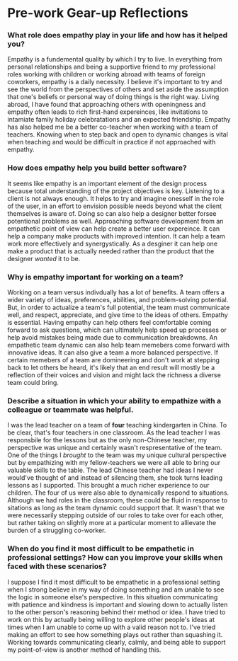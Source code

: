 # Pre-work Gear-up Reflections

### What role does empathy play in your life and how has it helped you?

Empathy is a fundemental quality by which I try to live. In everything from personal relationships and being a supportive friend to my professional roles working with children or working abroad with teams of foreign coworkers, empathy is a daily necessity. I believe it's important to try and see the world from the perspectives of others and set aside the assumption that one's beliefs or personal way of doing things is the right way. Living abroad, I have found that approaching others with openingness and empathy often leads to rich first-hand expereinces, like invitations to intamiate family holiday celebratations and an expected friendship. Empathy has also helped me be a better co-teacher when working with a team of teachers. Knowing when to step back and open to dynamic changes is vital when teaching and would be difficult in practice if not approached with empathy. 

### How does empathy help you build better software?

It seems like empathy is an important element of the design process because total understanding of the project objectives is key. Listening to a client is not always enough. It helps to try and imagine onesself in the role of the user, in an effort to envision possible needs beyond what the client themselves is aware of. Doing so can also help a designer better forsee potentional problems as well. Approaching software development from an empathetic point of view can help create a better user expereince. It can help a company make products with improved intention. It can help a team work more effectively and synergystically. As a desginer it can help one make a product that is actually needed rather than the product that the designer *wanted* it to be.

### Why is empathy important for working on a team?

Working on a team versus indivdually has a lot of benefits. A team offers a wider variety of ideas, preferences, abilities, and problem-solving potential. But, in order to actualize a team's full potential, the team must communicate well, and respect, appreciate, and give time to the ideas of others. Empathy is essential. Having empathy can help others feel comfortable coming forward to ask questions, which can ultimately help speed up processes or help avoid mistakes being made due to communication breakdowns. An empathetic team dynamic can also help team memebers come forward with innovative ideas. It can also give a team a more balanced perspective. If certain memebers of a team are domineering and don't work at stepping back to let others be heard, it's likely that an end result will mostly be a reflection of their voices and vision and might lack the richness a diverse team could bring.

### Describe a situation in which your ability to empathize with a colleague or teammate was helpful.

I was the lead teacher on a team of **four** teaching kindergarten in China. To be clear, that's four teachers in one classroom. As the lead teacher I was responsbile for the lessons but as the only non-Chinese teacher, my perspective was unique and certainly wasn't respresentative of the team. One of the things I *brought* to the team was my unique cultural perspective but by empathizing with my fellow-teachers we were all able to bring our valuable skills to the table. The lead Chinese teacher had ideas I never would've thought of and instead of silencing them, she took turns leading lessons as I supported. This brought a much richer experience to our children. The four of us were also able to dynamically respond to situations. Although we had roles in the classroom, these could be fluid in response to sitations as long as the team dynamic could support that. It wasn't that we were necessarily stepping outside of our roles to take over for each other, but rather taking on slightly more at a particular moment to allievate the burden of a struggling co-worker. 

### When do you find it most difficult to be empathetic in professional settings? How can you improve your skills when faced with these scenarios?

I suppose I find it most difficult to be empathetic in a professional setting when I strong believe in my way of doing something and am unable to see the logic in someone else's perspective. In this situation communicating with patience and kindness is important and slowing down to actually listen to the other person's reasoning behind their method or idea. I have tried to work on this by actually being willing to explore other people's ideas at times when I am unable to come up with a valid reason not to. I've tried making an effort to see how something plays out rather than squashing it. Working towards communicating clearly, calmly, and being able to support my point-of-view is another method of handling this. 
